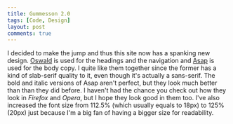 ```yaml
---
title: Gummesson 2.0
tags: [Code, Design]
layout: post
comments: true
---
```


I decided to make the jump and thus this site now has a spanking new design. [Oswald](http://www.google.com/webfonts/specimen/Oswald "Oswald") is used for the headings and the navigation and [Asap](http://www.google.com/webfonts/specimen/Asap "Asap") is used for the body copy. I quite like them together since the former has a kind of slab-serif quality to it, even though it's actually a sans-serif. The bold and italic versions of Asap aren't perfect, but they look much better than than they did before. I haven't had the chance you check out how they look in *Firefox* and *Opera*, but I hope they look good in them too. I've also increased the font size from 112.5% (which usually equals to 18px) to 125% (20px) just because I'm a big fan of having a bigger size for readability.